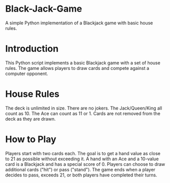 # Black-Jack-Game
A simple Python implementation of a Blackjack game with basic house rules.

# Introduction
This Python script implements a basic Blackjack game with a set of house rules. The game allows players to draw cards and compete against a computer opponent.

# House Rules
The deck is unlimited in size.
There are no jokers.
The Jack/Queen/King all count as 10.
The Ace can count as 11 or 1.
Cards are not removed from the deck as they are drawn.

# How to Play
Players start with two cards each.
The goal is to get a hand value as close to 21 as possible without exceeding it.
A hand with an Ace and a 10-value card is a Blackjack and has a special score of 0.
Players can choose to draw additional cards ("hit") or pass ("stand").
The game ends when a player decides to pass, exceeds 21, or both players have completed their turns.
